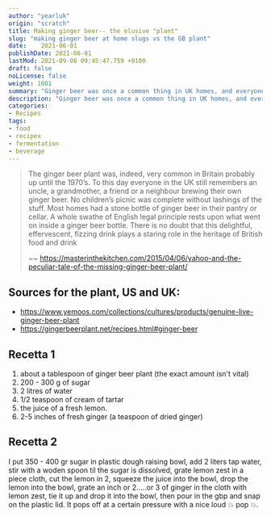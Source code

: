```yaml
---
author: "yearluk"
origin: "scratch"
title: Making ginger beer-- the elusive "plant"
slug: "making ginger beer at home slugs vs the GB plant"
date:    2021-06-01
publishDate: 2021-06-01
lastMod: 2021-09-06 09:45:47.759 +0100
draft: false
noLicense: false
weight: 1001
summary: "Ginger beer was once a common thing in UK homes, and everyone's mum had a plant. Mine did. Where are plants these days?"
description: "Ginger beer was once a common thing in UK homes, and everyone's mum had a plant. Mine did. Where are plants these days?"
categories:
- Recipes
tags:
- food
- recipex
- fermentation
- beverage
---
```




> The ginger beer plant was, indeed, very common in Britain probably up until the 1970’s. To this day everyone in the UK still remembers an uncle, a grandmother, a friend or a neighbour brewing their own ginger beer. No children’s picnic was complete without lashings of the stuff. Most homes had a stone bottle of ginger beer in their pantry or cellar. A whole swathe of English legal principle rests upon what went on inside a ginger beer bottle. There is no doubt that this delightful, effervescent, fizzing drink plays a staring role in the heritage of British food and drink
>
> ~~ https://masterinthekitchen.com/2015/04/06/yahoo-and-the-peculiar-tale-of-the-missing-ginger-beer-plant/



## Sources for the plant, US and UK:
- https://www.yemoos.com/collections/cultures/products/genuine-live-ginger-beer-plant
- https://gingerbeerplant.net/recipes.html#ginger-beer

## Recetta 1

1. about a tablespoon of ginger beer plant (the exact amount isn't vital)
2. 200 - 300 g of sugar
3. 2 litres of water
4. 1/2 teaspoon of cream of tartar
5. the juice of a fresh lemon.
6. 2-5 inches of fresh ginger (a teaspoon of dried ginger) 

## Recetta 2
I put 350 - 400 gr sugar in plastic dough raising bowl, add 2 liters tap water, stir with a woden spoon til the sugar is dissolved, grate lemon zest in a piece cloth, cut the lemon in 2, squeeze the juice into the bowl, drop the lemon into the bowl, grate an inch or 2.....or 3 of ginger in the cloth with lemon zest, tie it up and drop it into the bowl, then pour in the gbp and snap on the plastic lid. It pops off at a certain pressure with a nice loud 💥 pop 💥.

